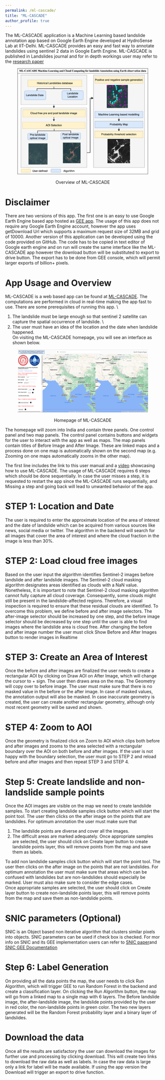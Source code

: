 ```yaml
---
permalink: /ml-cascade/
title: "ML-CASCADE"
author_profile: true
---
```


The ML-CASCADE application is a Machine Learning based landslide annotation app based on Google Earth Engine developed at HydroSense Lab at IIT-Delhi. ML-CASCADE provides an easy and fast way to annotate landslides using sentinel 2 data in Google Earth Engine. 
ML-CASCADE is published in Landslides journal and for in depth workings user may refer to the [research paper](https://link.springer.com/article/10.1007/s10346-024-02360-3)

<div align="center">
  <figure>
    <img src="../images/Graphical Abstract.jpg" />
  </figure>
</div>
<p style="text-align: center;">Overview of ML-CASCADE</p>

Disclaimer 
======
There are two versions of this app. The first one is an easy to use Google Earth Engine based app hosted as [GEE app](https://hydrosense.users.earthengine.app/view/ml-cascade). The usage of this app does not require any Google Earth Engine account, however the app uses getDownload Url which supports a maximum request size of 32MB and grid of 10000. 
Another version of this application can be developed using the code provided on GitHub. The code has to be copied in text editor of Google earth engine and on run will create the same interface like the ML-CASCADE app however the download button will be substituted to export to drive button. The export has to be done from GEE console, which will permit larger exports of billion+ pixels.  


App Usage and Overview 
======
ML-CASCADE is a web based app can be found at [ML-CASCADE](https://hydrosense.users.earthengine.app/view/ml-cascade). The computations are performed in cloud in real-time making the app fast to use. 
There are some prerequisites of running this app. \
1)	The landslide must be large enough so that sentinel 2 satellite can capture the spatial occurrence of landslide. \
2)	The user must have an idea of the location and the date when landslide happened. \
On visiting the ML-CASCADE homepage, you will see an interface as shown below.
<div align="center">
  <figure>
    <img src="../images/Capture.PNG" />
  </figure>
</div>
<p style="text-align: center;">Homepage of ML-CASCADE</p>

The homepage will zoom into India and contain three panels. One control panel and two map panels. The control panel contains buttons and widgets for the user to interact with the app as well as maps. The map panels contain titles of Before Image and After Image. These are linked maps and a process done on one map is automatically shown on the second map (e.g. Zooming on one maps automatically zooms in the other map).    

The first line includes the link to this user manual and a [video](https://www.youtube.com/) showcasing how to use ML-CASCADE. The usage of ML-CASCADE requires 6 steps which should be done sequentially. In case the user misses a step, it is requested to restart the app since the ML-CASCADE runs sequentially, and Missing a step and going back will lead to unwanted behavior of the app.  



STEP 1: Location and Date  
======
The user is required to enter the approximate location of the area of interest and the date of landslide which can be acquired from various sources like news, social media or twitter.  The algorithm in the backend will search for all images that cover the area of interest and where the cloud fraction in the image is less than 30%. 

 
STEP 2: Load cloud free images  
======
Based on the user input the algorithm identifies Sentinel-2 images before landslide and after landslide images. The Sentinel-2 cloud masking algorithm designates areas identified as clouds with a NaN value. Nonetheless, it is important to note that Sentinel-2 cloud masking algorithm cannot fully capture all cloud coverage. Consequently, some clouds might still be present in the landslide-affected regions. Therefore, a visual inspection is required to ensure that these residual clouds are identified.
 To overcome this problem, we define before and after image selectors. The after-image selector should be increased by one step, and the before image selector should be decreased by one step until the user is able to find images where the landslide area is cloud free. After changing the before and after image number the user must click Show Before and After Images button to render images in Realtime 
  
STEP 3: Create an Area of Interest 
======
Once the before and after images are finalized the user needs to create a rectangular AOI by clicking on Draw AOI on After Image, which will change the cursor to + sign. The user then draws area on the map. The Geometry will copy over to before image. The user must make sure that there is no masked value in the before or the after image. In case of masked values, the annotation output will also be masked. In case inaccurate geometry is created, the user can create another rectangular geometry, although only most recent geometry will be saved and shown.
  
 
STEP 4: Zoom to AOI  
======
Once the geometry is finalized click on Zoom to AOI which clips both before and after images and zooms to the area selected with a rectangular boundary over the AOI on both before and after images. If the user is not happy with the boundary selection, the user must go to STEP 2 and reload before and after images and then repeat STEP 3 and STEP 4. 
  
Step 5: Create landslide and non-landslide sample points 
======
Once the AOI images are visible on the map we need to create landslide samples. To start creating landslide samples click 	   button which will start the point tool. The user then clicks on the after image on the points that are landslides. For optimum annotation the user must make sure that 
1) The landslide points are diverse and cover all the images. 
2) The difficult areas are marked adequately. 
Once appropriate samples are selected, the user should click on Create layer button to create landslide points layer, this will remove points from the map and save them as labels.
 
To add non landslide samples click     button which will start the point tool. The user then clicks on the after image on the points that are not landslides. For optimum annotation the user must make sure that areas which can be confused with landslides but are non-landslides should especially be marked. User must also make sure to consider the edge cases.  
Once appropriate samples are selected, the user should click on Create layer button to create non-landslide points layer, this will remove points from the map and save them as non-landslide points.
   
SNIC parameters (Optional) 
======
SNIC is an Object based non iterative algorithm that clusters similar pixels into objects. SNIC parameters can be used if check box is checked.  For mor info on SNIC  and its GEE implementation users can refer to [SNIC paper](https://openaccess.thecvf.com/content_cvpr_2017/papers/Achanta_Superpixels_and_Polygons_CVPR_2017_paper.pdf)and  [SNIC GEE Documentation](https://developers.google.com/earth-engine/apidocs/ee-algorithms-image-segmentation-snic)
  
Step 6: Label Generation  
======
On providing all the data points the map, the user needs to click Run Algorithm, which will trigger 
GEE to run Random Forest in the backend and create a classification layer. On clicking the Run Algorithm button, the map will go from a linked map to a single map with 6 layers. The Before landslide image, the after-landslide image, the landslide points provided by the user in red color, the non-landslide points in green color. The two new layers generated will be the Random Forest probability layer and a binary layer of landslides. 
  
Download the data 
======
Once all the results are satisfactory the user can download the images for further use and processing by clicking download. This will create two links to download the raw data as well as labels. In case the raw data is large only a link for label will be made available. If using the app version the Download will trigger an export to drive function. 
 
